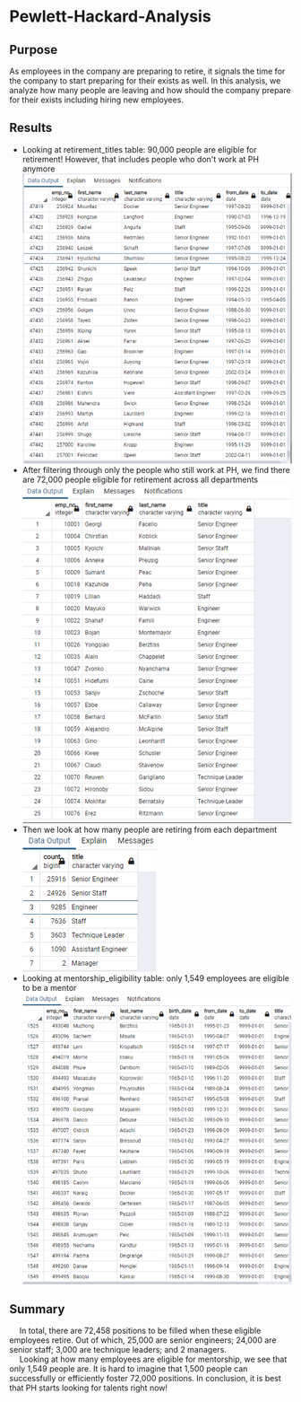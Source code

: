# Pewlett-Hackard-Analysis
## Purpose
As employees in the company are preparing to retire, it signals the time for the company to 
start preparing for their exists as well. In this analysis, we analyze how many people are leaving 
and how should the company prepare for their exists including hiring new employees.

## Results
- Looking at retirement_titles table: 90,000 people are eligible for retirement! However, that includes people who don't work at PH anymore ![retirement_titles table](https://github.com/coocoojames/Pewlett-Hackard-Analysis/blob/main/Resources/retirement_titles_table.png)
- After filtering through only the people who still work at PH, we find there are 72,000 people eligible for retirement across all departments ![unique_titles table](https://github.com/coocoojames/Pewlett-Hackard-Analysis/blob/main/Resources/unique_titles_table.png)
- Then we look at how many people are retiring from each department ![retiring_titles table](https://github.com/coocoojames/Pewlett-Hackard-Analysis/blob/main/Resources/retiring_titles_table.png)
- Looking at mentorship_eligibility table: only 1,549 employees are eligible to be a mentor ![mentorship_eligibility table](https://github.com/coocoojames/Pewlett-Hackard-Analysis/blob/main/Resources/mentorship_table.png)

## Summary
&emsp; In total, there are 72,458 positions to be filled when these eligible employees retire. Out of which, 25,000 are senior engineers; 24,000 are senior staff; 3,000 are technique leaders; and 2 managers.<br />
&emsp; Looking at how many employees are eligible for mentorship, we see that only 1,549 people are. It is hard to imagine that 1,500 people can successfully or efficiently foster 72,000 positions. In conclusion, it is best that PH starts looking for talents right now!